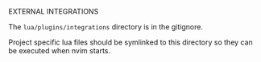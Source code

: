 EXTERNAL INTEGRATIONS

The `lua/plugins/integrations` directory is in the gitignore.

Project specific lua files should be symlinked to this directory so they can be executed when nvim starts.
